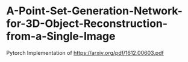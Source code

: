 # A-Point-Set-Generation-Network-for-3D-Object-Reconstruction-from-a-Single-Image
Pytorch Implementation of https://arxiv.org/pdf/1612.00603.pdf
